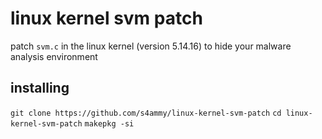 # linux kernel svm patch

patch `svm.c` in the linux kernel (version 5.14.16) to hide your malware analysis environment

## installing

`git clone https://github.com/s4ammy/linux-kernel-svm-patch`
`cd linux-kernel-svm-patch`
`makepkg -si`
